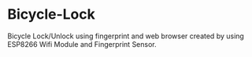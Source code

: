 # Bicycle-Lock
Bicycle Lock/Unlock using fingerprint and web browser created by using ESP8266 Wifi Module and Fingerprint Sensor.
